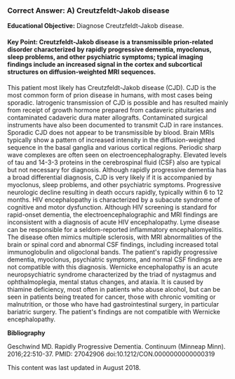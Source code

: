 
### Correct Answer: A) Creutzfeldt-Jakob disease 

**Educational Objective:** Diagnose Creutzfeldt-Jakob disease.

#### **Key Point:** Creutzfeldt-Jakob disease is a transmissible prion-related disorder characterized by rapidly progressive dementia, myoclonus, sleep problems, and other psychiatric symptoms; typical imaging findings include an increased signal in the cortex and subcortical structures on diffusion-weighted MRI sequences.

This patient most likely has Creutzfeldt-Jakob disease (CJD). CJD is the most common form of prion disease in humans, with most cases being sporadic. Iatrogenic transmission of CJD is possible and has resulted mainly from receipt of growth hormone prepared from cadaveric pituitaries and contaminated cadaveric dura mater allografts. Contaminated surgical instruments have also been documented to transmit CJD in rare instances. Sporadic CJD does not appear to be transmissible by blood. Brain MRIs typically show a pattern of increased intensity in the diffusion-weighted sequence in the basal ganglia and various cortical regions.
Periodic sharp wave complexes are often seen on electroencephalography. Elevated levels of tau and 14-3-3 proteins in the cerebrospinal fluid (CSF) also are typical but not necessary for diagnosis. Although rapidly progressive dementia has a broad differential diagnosis, CJD is very likely if it is accompanied by myoclonus, sleep problems, and other psychiatric symptoms. Progressive neurologic decline resulting in death occurs rapidly, typically within 6 to 12 months.
HIV encephalopathy is characterized by a subacute syndrome of cognitive and motor dysfunction. Although HIV screening is standard for rapid-onset dementia, the electroencephalographic and MRI findings are inconsistent with a diagnosis of acute HIV encephalopathy.
Lyme disease can be responsible for a seldom-reported inflammatory encephalomyelitis. The disease often mimics multiple sclerosis, with MRI abnormalities of the brain or spinal cord and abnormal CSF findings, including increased total immunoglobulin and oligoclonal bands. The patient's rapidly progressive dementia, myoclonus, psychiatric symptoms, and normal CSF findings are not compatible with this diagnosis.
Wernicke encephalopathy is an acute neuropsychiatric syndrome characterized by the triad of nystagmus and ophthalmoplegia, mental status changes, and ataxia. It is caused by thiamine deficiency, most often in patients who abuse alcohol, but can be seen in patients being treated for cancer, those with chronic vomiting or malnutrition, or those who have had gastrointestinal surgery, in particular bariatric surgery. The patient's findings are not compatible with Wernicke encephalopathy.

**Bibliography**

Geschwind MD. Rapidly Progressive Dementia. Continuum (Minneap Minn). 2016;22:510-37. PMID: 27042906 doi:10.1212/CON.0000000000000319

This content was last updated in August 2018.